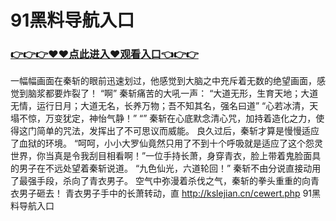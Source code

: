 # 91黑料导航入口
### <a href="https://github.com/kjiud/manw/issues/1">👉👉👉♥♥点此进入♥观看入口👈👉👉</a>
 一幅幅画面在秦斩的眼前迅速划过，他感觉到大脑之中充斥着无数的绝望画面，感觉到脑浆都要炸裂了！
    “啊”
    秦斩痛苦的大吼一声：
    “大道无形，生育天地；大道无情，运行日月；大道无名，长养万物；吾不知其名，强名曰道”
    “心若冰清，天塌不惊，万变犹定，神怡气静！”
    “”
    秦斩在心底默念清心咒，加持着造化之力，使得这门简单的咒法，发挥出了不可思议而威能。
    良久过后，秦斩才算是慢慢适应了血狱的环境。
    “呵呵，小小大罗仙竟然只用了不到十个呼吸就是适应了这个怨灵世界，你当真是令我刮目相看啊！”一位手持长萧，身穿青衣，脸上带着鬼脸面具的男子在不远处望着秦斩说道。
    “九色仙光，六道轮回！”
    秦斩不由分说直接动用了最强手段，杀向了青衣男子。
    空气中弥漫着杀伐之气，秦斩的拳头重重的向青衣男子砸去！
    青衣男子手中的长萧转动，直
http://kslejian.cn/cewert.php
91黑料导航入口
